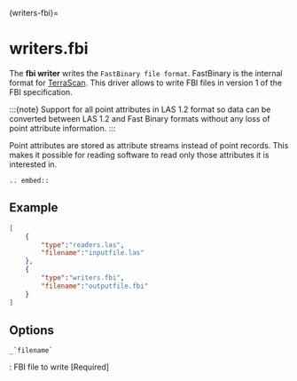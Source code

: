 (writers-fbi)=

# writers.fbi

The **fbi writer** writes the `FastBinary file format`. FastBinary is the
internal format for [TerraScan](https://terrasolid.com/products/terrascan/).
This driver allows to write FBI files in version 1 of the FBI specification.

:::{note}
Support for all point attributes in LAS 1.2 format so data can be converted between LAS 1.2
and Fast Binary formats without any loss of point attribute information.
:::

Point attributes are stored as attribute streams instead of point records. This makes it
possible for reading software to read only those attributes it is interested in.

```{eval-rst}
.. embed::
```

## Example

```json
[
    {
        "type":"readers.las",
        "filename":"inputfile.las"
    },
    {
        "type":"writers.fbi",
        "filename":"outputfile.fbi"
    }
]
```

## Options

`` _`filename` ``

: FBI file to write \[Required\]
